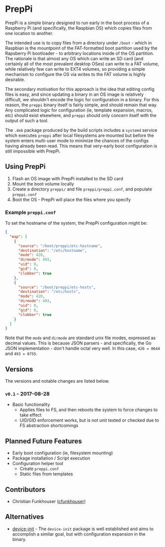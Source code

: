 # PrepPi

PrepPi is a simple binary designed to run early in the boot process of a
Raspberry Pi (and specifically, the Raspbian OS) which copies files from one
location to another.

The intended use is to copy files from a directory under `/boot` - which in
Raspbian is the mountpoint of the FAT-formatted boot partition used by the
Rapsberry Pi bootloader - to arbitrary locations inside of the OS partition. The
rationale is that almost any OS which can write an SD card (and certainly all of
the most prevalent desktop OSes) can write to a FAT volume, while relatively
few can write to EXT4 volumes, so providing a simple mechanism to configure the
OS via writes to the FAT volume is highly desirable.

The secondary motivation for this approach is the idea that editing config files
is easy, and since updating a binary in an OS image is relatively difficult, we
shouldn't encode the logic for configuration in a binary. For this reason, the
`preppi` binary itself is fairly simple, and should remain that way. Any
complicated logic for configuration (ie, template expansion, macros, etc) should
exist elsewhere, and `preppi` should only concern itself with the output of such
a tool.

The `.deb` package produced by the build scripts includes a `systemd` service
which executes `preppi` after local filesystems are mounted but before the
system enters multi-user mode to minimize the chances of the configs having 
already been read. This means that very-early boot configuration is still
impossible with PrepPi.

## Using PrepPi

1.  Flash an OS image with PrepPi installed to the SD card
1.  Mount the boot volume locally
1.  Create a directory `preppi/` and file `preppi/preppi.conf`, and populate
    `preppi.conf`
1.  Boot the OS - PrepPi will place the files where you specify

### Example `preppi.conf`

To set the hostname of the system, the PrepPi configuration might be:

```json
{
  "map": [
    {
      "source": "/boot/preppi/etc-hostname",
      "destination": "/etc/hostname",
      "mode": 420,
      "dirmode": 493,
      "uid": 0,
      "gid": 0,
      "clobber": true
    },
    {
      "source": "/boot/preppi/etc-hosts",
      "destination": "/etc/hosts",
      "mode": 420,
      "dirmode": 493,
      "uid": 0,
      "gid": 0,
      "clobber": true
    }
  ]
}
```

Note that the `mode` and `dirmode` are standard unix file modes, expressed as
decimal values. This is because JSON parsers - and specifically, the Go JSON
implementation - don't handle octal very well. In this case, `420 = 0644` and
`493 = 0755`.

## Versions

The versions and notable changes are listed below.

### `v0.1` - 2017-08-28
-   Basic functionality
    -   Applies files to FS, and then reboots the system to force changes to
        take effect
    -   UID/GID enforcement works, but is not unit tested or checked due to
        FS abstraction shortcomings

## Planned Future Features
-   Early boot configuration (ie, filesystem mounting)
-   Package installation / Script execution
-   Configuration helper tool
    -   Create `preppi.conf`
    -   Static files from templates

## Contributors
-   Christian Funkhouser ([cfunkhouser](http://github.com/cfunkhouser))

## Alternatives
-   [device-init](http://github.com/hypriot/device-init) - The `device-init`
    package is well established and aims to accomplish a similar goal, but with
    configuration expansion in the binary.